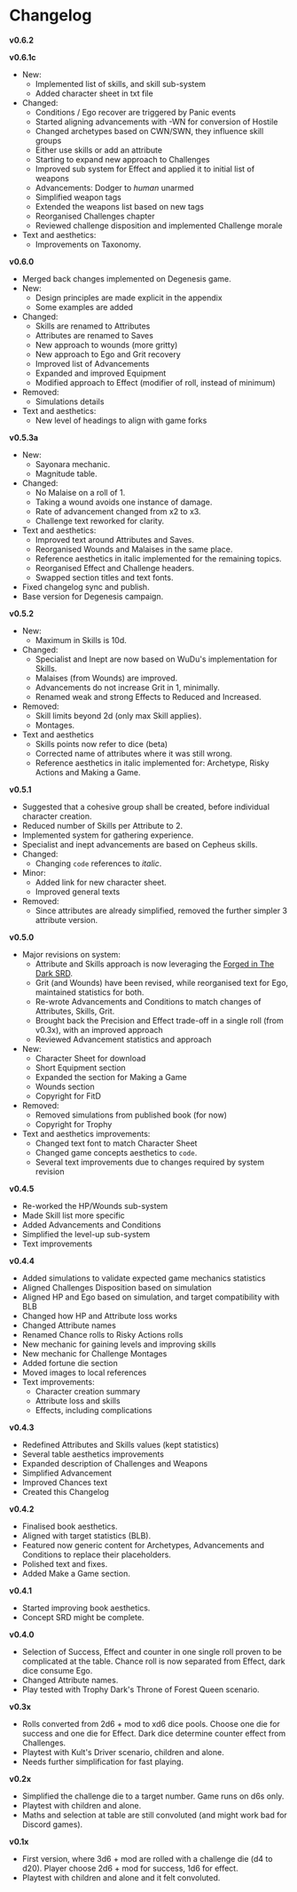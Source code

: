 # Changelog

**v0.6.2**



**v0.6.1c**

- New:
	- Implemented list of skills, and skill sub-system
	- Added character sheet in txt file
- Changed:
	- Conditions / Ego recover are triggered by Panic events
	- Started aligning advancements with -WN for conversion of Hostile
	- Changed archetypes based on CWN/SWN, they influence skill groups
	- Either use skills or add an attribute
	- Starting to expand new approach to Challenges
	- Improved sub system for Effect and applied it to initial list of weapons
	- Advancements: Dodger to *human* unarmed
	- Simplified weapon tags
	- Extended the weapons list based on new tags
	- Reorganised Challenges chapter
	- Reviewed challenge disposition and implemented Challenge morale
- Text and aesthetics:
	- Improvements on Taxonomy.

**v0.6.0**

- Merged back changes implemented on Degenesis game.
- New:
	- Design principles are made explicit in the appendix
	- Some examples are added
- Changed:
	- Skills are renamed to Attributes
	- Attributes are renamed to Saves
	- New approach to wounds (more gritty)
	- New approach to Ego and Grit recovery
	- Improved list of Advancements
	- Expanded and improved Equipment
	- Modified approach to Effect (modifier of roll, instead of minimum)
- Removed:
	- Simulations details
- Text and aesthetics:
	- New level of headings to align with game forks

**v0.5.3a**

- New:
	- Sayonara mechanic.
	- Magnitude table.
- Changed:
	- No Malaise on a roll of 1.
	- Taking a wound avoids one instance of damage.
	- Rate of advancement changed from x2 to x3.
	- Challenge text reworked for clarity.
- Text and aesthetics:
	- Improved text around Attributes and Saves.
	- Reorganised Wounds and Malaises in the same place.
	- Reference aesthetics in italic implemented for the remaining topics.
	- Reorganised Effect and Challenge headers.
	- Swapped section titles and text fonts.
- Fixed changelog sync and publish.
- Base version for Degenesis campaign.

**v0.5.2**

- New:
	- Maximum in Skills is 10d.
- Changed:
	- Specialist and Inept are now based on WuDu's implementation for Skills.
	- Malaises (from Wounds) are improved.
	- Advancements do not increase Grit in 1, minimally.
	- Renamed weak and strong Effects to Reduced and Increased.
- Removed:
	- Skill limits beyond 2d (only max Skill applies).
	- Montages.
- Text and aesthetics
	- Skills points now refer to dice (beta)
	- Corrected name of attributes where it was still wrong.
	- Reference aesthetics in italic implemented for: Archetype, Risky Actions and Making a Game.

**v0.5.1**

- Suggested that a cohesive group shall be created, before individual character creation.
- Reduced number of Skills per Attribute to 2.
- Implemented system for gathering experience.
- Specialist and inept advancements are based on Cepheus skills.
- Changed:
	- Changing `code` references to *italic*.
- Minor:
	- Added link for new character sheet.
	- Improved general texts
- Removed:
	- Since attributes are already simplified, removed the further simpler 3 attribute version.

**v0.5.0**

- Major revisions on system:
	- Attribute and Skills approach is now leveraging the [Forged in The Dark SRD](https://bladesinthedark.com/actions-attributes).
	- Grit (and Wounds) have been revised, while reorganised text for Ego, maintained statistics for both.
	- Re-wrote Advancements and Conditions to match changes of Attributes, Skills, Grit.
	- Brought back the Precision and Effect trade-off in a single roll (from v0.3x), with an improved approach
	- Reviewed Advancement statistics and approach
- New:
	- Character Sheet for download
	- Short Equipment section
	- Expanded the section for Making a Game
	- Wounds section
	- Copyright for FitD
- Removed:
	- Removed simulations from published book (for now)
	- Copyright for Trophy
- Text and aesthetics improvements:
	- Changed text font to match Character Sheet
	- Changed game concepts aesthetics to `code`.
	- Several text improvements due to changes required by system revision

**v0.4.5**

- Re-worked the HP/Wounds sub-system
- Made Skill list more specific
- Added Advancements and Conditions
- Simplified the level-up sub-system
- Text improvements

**v0.4.4**

- Added simulations to validate expected game mechanics statistics
- Aligned Challenges Disposition based on simulation
- Aligned HP and Ego based on simulation, and target compatibility with BLB
- Changed how HP and Attribute loss works
- Changed Attribute names
- Renamed Chance rolls to Risky Actions rolls
- New mechanic for gaining levels and improving skills
- New mechanic for Challenge Montages
- Added fortune die section
- Moved images to local references
- Text improvements:
	- Character creation summary
	- Attribute loss and skills
	- Effects, including complications

**v0.4.3**

- Redefined Attributes and Skills values (kept statistics)
- Several table aesthetics improvements
- Expanded description of Challenges and Weapons
- Simplified Advancement
- Improved Chances text
- Created this Changelog

**v0.4.2**

- Finalised book aesthetics.
- Aligned with target statistics (BLB).
- Featured now generic content for Archetypes, Advancements and Conditions to replace their placeholders.
- Polished text and fixes.
- Added Make a Game section.

**v0.4.1**

- Started improving book aesthetics.
- Concept SRD might be complete.

**v0.4.0**

- Selection of Success, Effect and counter in one single roll proven to be complicated at the table. Chance roll is now separated from Effect, dark dice consume Ego.
- Changed Attribute names.
- Play tested with Trophy Dark's Throne of Forest Queen scenario.

**v0.3x**

- Rolls converted from 2d6 + mod to xd6 dice pools. Choose one die for success and one die for Effect. Dark dice determine counter effect from Challenges.
- Playtest with Kult's Driver scenario, children and alone.
- Needs further simplification for fast playing.

**v0.2x**

- Simplified the challenge die to a target number. Game runs on d6s only.
- Playtest with children and alone.
- Maths and selection at table are still convoluted (and might work bad for Discord games).

**v0.1x**

- First version, where 3d6 + mod are rolled with a challenge die (d4 to d20). Player choose 2d6 + mod for success, 1d6 for effect.
- Playtest with children and alone and it felt convoluted.